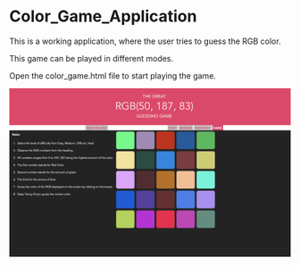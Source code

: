 # Color_Game_Application
This is a working application, where the user tries to guess the RGB color. 

This game can be played in different modes.

Open the color_game.html file to start playing the game.


![alt Game](https://github.com/kamalikap/COLOR_GAME/blob/master/Screen.png)
